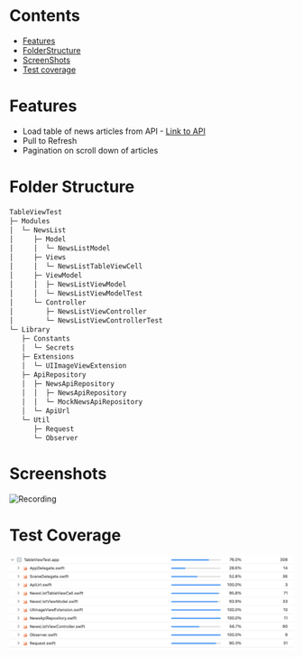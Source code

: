 # Contents
- [Features](#features)
- [FolderStructure](#folder-structure)
- [ScreenShots](#screenshots)
- [Test coverage](#test-coverage)


# Features
- Load table of news articles from API - [Link to API](https://newsapi.org/)
- Pull to Refresh
- Pagination on scroll down of articles


# Folder Structure

```
TableViewTest
├─ Modules
│  └─ NewsList
│     ├─ Model
│     │  └─ NewsListModel
│     ├─ Views
│     │  └─ NewsListTableViewCell
│     ├─ ViewModel
│     │  ├─ NewsListViewModel
│     │  └─ NewsListViewModelTest
│     └─ Controller
│        ├─ NewsListViewController
│        └─ NewsListViewControllerTest
└─ Library
   ├─ Constants
   │  └─ Secrets
   ├─ Extensions
   │  └─ UIImageViewExtension
   ├─ ApiRepository
   │  ├─ NewsApiRepository
   │  │  ├─ NewsApiRepository
   │  │  └─ MockNewsApiRepository
   │  └─ ApiUrl
   └─ Util
      ├─ Request
      └─ Observer
```

# Screenshots

![Recording](./images/TCS.gif)


# Test Coverage

![Test Coverage](./images/TCS-test-coverage.png)
